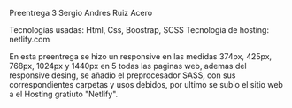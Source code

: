 Preentrega 3 
Sergio Andres Ruiz Acero 

Tecnologías usadas: Html, Css, Boostrap, SCSS
Tecnologia de hosting: netlify.com


En esta preentrega se hizo un responsive en las medidas 374px, 425px, 768px, 1024px y 1440px en 5 todas las paginas web, ademas del
responsive desing, se añadio el preprocesador SASS, con sus correspondientes carpetas y usos debidos, por ultimo se subio el sitio
web a el Hosting gratiuto "Netlify".
